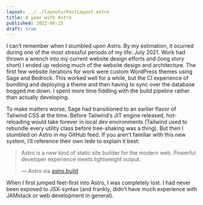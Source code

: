 ```yaml
---
layout: ../../layouts/PostLayout.astro
title: A year with Astro
published: 2022-06-25
draft: true
---
```


I can’t remember when I stumbled upon Astro. By my estimation, it ocurred during one of the most stressful periods of my life: July 2021. Work had thrown a wrench into my current website design efforts and (long story short) I ended up redoing much of the website design and architecture.
The first few website iterations for work were custom WordPress themes using Sage and Bedrock. This worked well for a while, but the CI experience of bundling and deploying a theme and then having to sync over the database bogged me down. I spent more time fiddling with the build pipeline rather than actually developing.

To make matters worse, Sage had transitioned to an earlier flavor of Tailwind CSS at the time. Before Tailwind’s JIT engine released, hot-reloading would take forever in local dev environments (Tailwind used to rebundle every utility class before tree-shaking was a thing).
But then I stumbled on Astro in my GitHub feed. If you aren’t familiar with this new system, I’ll reference their own lede to explain it best:

> Astro is a new kind of static site builder for the modern web. Powerful developer experience meets lightweight output.
> 
> — Astro via [astro.build](https://astro.build)

When I first jumped feet-first into Astro, I was completely lost. I had never been exposed to JSX-syntax (and frankly, didn’t have much experience with JAMstack or web development in general).
